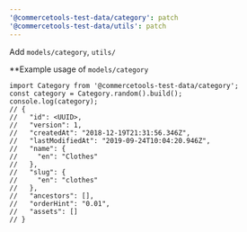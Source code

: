 ```yaml
---
'@commercetools-test-data/category': patch
'@commercetools-test-data/utils': patch
---
```


Add `models/category`, `utils/`

\*\*Example usage of `models/category`

```tsx
import Category from '@commercetools-test-data/category';
const category = Category.random().build();
console.log(category);
// {
//   "id": <UUID>,
//   "version": 1,
//   "createdAt": "2018-12-19T21:31:56.346Z",
//   "lastModifiedAt": "2019-09-24T10:04:20.946Z",
//   "name": {
//     "en": "Clothes"
//   },
//   "slug": {
//     "en": "clothes"
//   },
//   "ancestors": [],
//   "orderHint": "0.01",
//   "assets": []
// }
```
